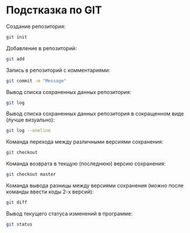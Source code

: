 # Подстказка по GIT

Создание репозитория:
```sh
git init
```

Добавление в репозиторий:
```sh
git add
```

Запись в репозиторий с комментариями:
```sh
git commit -m "Message"
```
Вывод списка сохраненных данных репозитория: 
```sh
git log
```
Вывод списка сохраненных данных репозитория в сокращенном виде (лучше визуально):
```sh
git log --oneline
```

Команда перехода между различными версиями сохранения:
```sh
git checkout
```

Команда возврата в текщую (последнюю) версию сохранения:
```sh
git checkout master
```

Команда вывода разницы между версиями сохранения (можно после команды ввести коды 2-х версий):
```sh
git diff
```

Вывод текущего статуса изменений в программе:
```sh
git status
```
